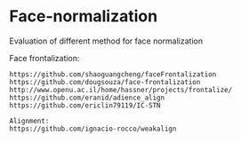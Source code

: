 # Face-normalization
Evaluation of different method for face normalization

Face frontalization:
~~~
https://github.com/shaoguangcheng/faceFrontalization
https://github.com/dougsouza/face-frontalization
http://www.openu.ac.il/home/hassner/projects/frontalize/
https://github.com/eranid/adience_align
https://github.com/ericlin79119/IC-STN

Alignment:
https://github.com/ignacio-rocco/weakalign
~~~
